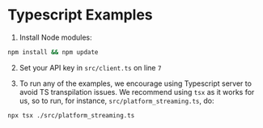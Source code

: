 # Typescript Examples

1. Install Node modules:
```bash
npm install && npm update
```

2. Set your API key in `src/client.ts` on line `7`

3. To run any of the examples, we encourage using Typescript server to avoid TS transpilation issues. We recommend using `tsx` as it works for us, so to run, for instance, `src/platform_streaming.ts`, do:
```bash
npx tsx ./src/platform_streaming.ts
```
